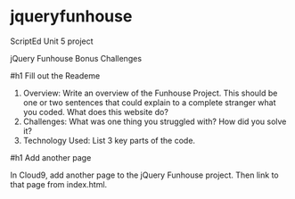 # jqueryfunhouse
ScriptEd Unit 5 project

jQuery Funhouse Bonus Challenges

#h1 Fill out the Reademe

1. Overview: Write an overview of the Funhouse Project. This should be one or two sentences that could explain to a complete stranger what you coded. What does this website do?
2. Challenges: What was one thing you struggled with? How did you solve it?
3. Technology Used: List 3 key parts of the code. 

#h1 Add another page

In Cloud9, add another page to the jQuery Funhouse project. Then link to that page from index.html.

